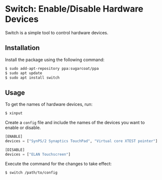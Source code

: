 # Switch: Enable/Disable Hardware Devices

Switch is a simple tool to control hardware devices.

## Installation

Install the package using the following command:

```bash
$ sudo add-apt-repository ppa:sugarcoat/ppa
$ sudo apt update
$ sudo apt install switch
```

## Usage

To get the names of hardware devices, run:
```bash
$ xinput
```

Create a `config` file and include the names of the devices you want to enable or disable.
```python
[ENABLE]
devices = ["SynPS/2 Synaptics TouchPad", "Virtual core XTEST pointer"]

[DISABLE]
devices = ["ELAN Touchscreen"]
```

Execute the command for the changes to take effect:
```bash
$ switch /path/to/config
```
